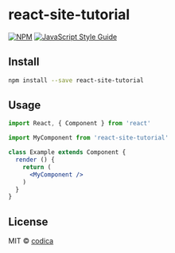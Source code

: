 # react-site-tutorial

> 

[![NPM](https://img.shields.io/npm/v/react-site-tutorial.svg)](https://www.npmjs.com/package/react-site-tutorial) [![JavaScript Style Guide](https://img.shields.io/badge/code_style-standard-brightgreen.svg)](https://standardjs.com)

## Install

```bash
npm install --save react-site-tutorial
```

## Usage

```jsx
import React, { Component } from 'react'

import MyComponent from 'react-site-tutorial'

class Example extends Component {
  render () {
    return (
      <MyComponent />
    )
  }
}
```

## License

MIT © [codica](https://github.com/codica)
